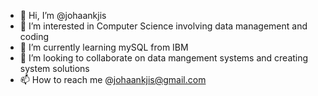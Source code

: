 - 👋 Hi, I’m @johaankjis
- 👀 I’m interested in Computer Science involving data management and coding
- 🌱 I’m currently learning mySQL from IBM
- 💞️ I’m looking to collaborate on data mangement systems and creating system solutions
- 📫 How to reach me @johaankjis@gmail.com

<!---
johaankjis/johaankjis is a ✨ special ✨ repository because its `README.md` (this file) appears on your GitHub profile.
You can click the Preview link to take a look at your changes.
--->
